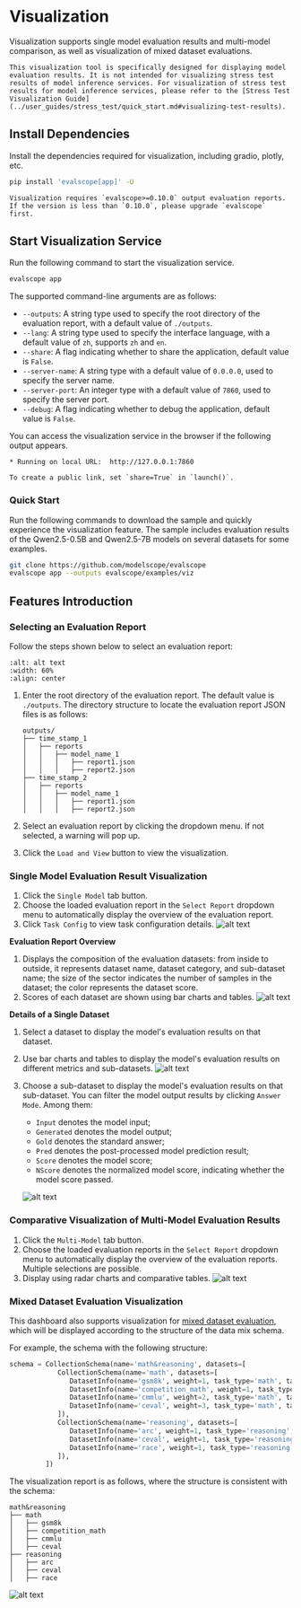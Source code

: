 # Visualization

Visualization supports single model evaluation results and multi-model comparison, as well as visualization of mixed dataset evaluations.

```{important}
This visualization tool is specifically designed for displaying model evaluation results. It is not intended for visualizing stress test results of model inference services. For visualization of stress test results for model inference services, please refer to the [Stress Test Visualization Guide](../user_guides/stress_test/quick_start.md#visualizing-test-results).
```

## Install Dependencies

Install the dependencies required for visualization, including gradio, plotly, etc.
```bash
pip install 'evalscope[app]' -U
```

```{note}
Visualization requires `evalscope>=0.10.0` output evaluation reports. If the version is less than `0.10.0`, please upgrade `evalscope` first.
```

## Start Visualization Service

Run the following command to start the visualization service.
```bash
evalscope app
```
The supported command-line arguments are as follows:

- `--outputs`: A string type used to specify the root directory of the evaluation report, with a default value of `./outputs`.
- `--lang`: A string type used to specify the interface language, with a default value of `zh`, supports `zh` and `en`.
- `--share`: A flag indicating whether to share the application, default value is `False`.
- `--server-name`: A string type with a default value of `0.0.0.0`, used to specify the server name.
- `--server-port`: An integer type with a default value of `7860`, used to specify the server port.
- `--debug`: A flag indicating whether to debug the application, default value is `False`.

You can access the visualization service in the browser if the following output appears.
```text
* Running on local URL:  http://127.0.0.1:7860

To create a public link, set `share=True` in `launch()`.
```

### Quick Start

Run the following commands to download the sample and quickly experience the visualization feature. The sample includes evaluation results of the Qwen2.5-0.5B and Qwen2.5-7B models on several datasets for some examples.

```bash
git clone https://github.com/modelscope/evalscope
evalscope app --outputs evalscope/examples/viz
```

## Features Introduction

### Selecting an Evaluation Report

Follow the steps shown below to select an evaluation report:

```{image} ./images/setting.png
:alt: alt text
:width: 60%
:align: center
```

1. Enter the root directory of the evaluation report. The default value is `./outputs`. The directory structure to locate the evaluation report JSON files is as follows:
   ```text
   outputs/
   ├── time_stamp_1
   │   ├── reports
   │   │   ├── model_name_1
   │   │   │   ├── report1.json
   │   │   │   ├── report2.json
   ├── time_stamp_2
   │   ├── reports
   │   │   ├── model_name_1
   │   │   │   ├── report1.json
   │   │   │   ├── report2.json
   ```

2. Select an evaluation report by clicking the dropdown menu. If not selected, a warning will pop up.

3. Click the `Load and View` button to view the visualization.

### Single Model Evaluation Result Visualization
1. Click the `Single Model` tab button.
2. Choose the loaded evaluation report in the `Select Report` dropdown menu to automatically display the overview of the evaluation report.
3. Click `Task Config` to view task configuration details.
   ![alt text](./images/single_model.png)

**Evaluation Report Overview**

1. Displays the composition of the evaluation datasets: from inside to outside, it represents dataset name, dataset category, and sub-dataset name; the size of the sector indicates the number of samples in the dataset; the color represents the dataset score.
2. Scores of each dataset are shown using bar charts and tables.
   ![alt text](./images/report_overview.png)

**Details of a Single Dataset**
1. Select a dataset to display the model's evaluation results on that dataset.
2. Use bar charts and tables to display the model's evaluation results on different metrics and sub-datasets.
   ![alt text](./images/single_dataset.png)
3. Choose a sub-dataset to display the model's evaluation results on that sub-dataset. You can filter the model output results by clicking `Answer Mode`. Among them:
   - `Input` denotes the model input;
   - `Generated` denotes the model output;
   - `Gold` denotes the standard answer;
   - `Pred` denotes the post-processed model prediction result;
   - `Score` denotes the model score;
   - `NScore` denotes the normalized model score, indicating whether the model score passed.

   ![alt text](./images/model_prediction.png)

### Comparative Visualization of Multi-Model Evaluation Results

1. Click the `Multi-Model` tab button.
2. Choose the loaded evaluation reports in the `Select Report` dropdown menu to automatically display the overview of the evaluation reports. Multiple selections are possible.
3. Display using radar charts and comparative tables.
   ![alt text](./images/model_compare.png)

### Mixed Dataset Evaluation Visualization

This dashboard also supports visualization for [mixed dataset evaluation](../advanced_guides/collection/index.md), which will be displayed according to the structure of the data mix schema.

For example, the schema with the following structure:

```python
schema = CollectionSchema(name='math&reasoning', datasets=[
            CollectionSchema(name='math', datasets=[
               DatasetInfo(name='gsm8k', weight=1, task_type='math', tags=['en', 'math']),
               DatasetInfo(name='competition_math', weight=1, task_type='math', tags=['en', 'math']),
               DatasetInfo(name='cmmlu', weight=2, task_type='math', tags=['zh', 'math'], args={'subset_list': ['college_mathematics', 'high_school_mathematics']}),
               DatasetInfo(name='ceval', weight=3, task_type='math', tags=['zh', 'math'], args={'subset_list': ['advanced_mathematics', 'high_school_mathematics', 'discrete_mathematics', 'middle_school_mathematics']}),
            ]),
            CollectionSchema(name='reasoning', datasets=[
               DatasetInfo(name='arc', weight=1, task_type='reasoning', tags=['en', 'reasoning']),
               DatasetInfo(name='ceval', weight=1, task_type='reasoning', tags=['zh', 'reasoning'], args={'subset_list': ['logic']}),
               DatasetInfo(name='race', weight=1, task_type='reasoning', tags=['en', 'reasoning']),
            ]),
         ])
```

The visualization report is as follows, where the structure is consistent with the schema:
```text
math&reasoning
├── math
│   ├── gsm8k
│   ├── competition_math
│   ├── cmmlu
│   ├── ceval
├── reasoning
│   ├── arc
│   ├── ceval
│   ├── race
```
![alt text](./images/collection.png)